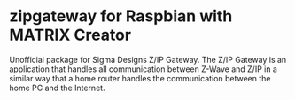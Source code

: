 # zipgateway for Raspbian with MATRIX Creator


Unofficial package for Sigma Designs Z/IP Gateway. The Z/IP Gateway is an application that handles all communication between Z-Wave and Z/IP in a similar way that a home router handles the communication between the home PC and the Internet.
